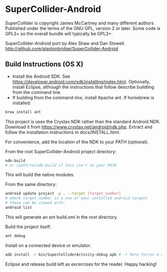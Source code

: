# SuperCollider-Android

SuperCollider is copyright James McCartney and many different authors
Published under the terms of the GNU GPL, version 2 or later. Some code is GPL3+ so the overall bundle will typically be GPL3+.


SuperCollider-Android port by Alex Shaw and Dan Stowell.
http://github.com/glastonbridge/SuperCollider-Android

## Build Instructions (OS X)
* Install the Android SDK. See https://developer.android.com/sdk/installing/index.html. Optionally, install Eclipse, although the instructions that
follow describe buildling from the command line.
* If building from the command-line, install Apache ant. If homebrew is installed:

```bash
brew install ant
```
This project is uses the Crystax NDK rather than the standard Android NDK. Download it from https://www.crystax.net/android/ndk.php. Extract and follow the installation instructions in docs/INSTALL.html.

For convenience, add the location of the NDK to your PATH (optional).

From the root SuperCollider-Android project directory:

```bash
ndk-build
# or /path/to/ndk-build if this isn't on your PATH
```
This will build the native modules.

From the same directory:

```bash
android update project -p . --target [target_number]
# where target_number is a one of your installed android targets
# these can be viewed with:
android list
```
This will generate an ant build.xml in the root directory.

Build the project itself:

```bash
ant debug
```
Install on a connected device or emulator:

```bash
adb install -r bin/SuperColliderActivity-debug.apk # -r here forces a reintsall if the apk already exists on the target
```
Eclipse and release build left as excercises for the reader. Happy hacking!